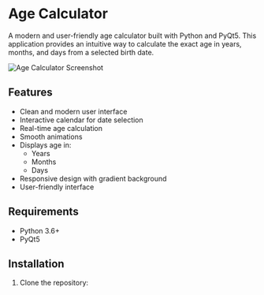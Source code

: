 # Age Calculator

A modern and user-friendly age calculator built with Python and PyQt5. This application provides an intuitive way to calculate the exact age in years, months, and days from a selected birth date.

![Age Calculator Screenshot](C:\Users\User\Pictures\Screenshots)

## Features

- Clean and modern user interface
- Interactive calendar for date selection
- Real-time age calculation
- Smooth animations
- Displays age in:
  - Years
  - Months
  - Days
- Responsive design with gradient background
- User-friendly interface

## Requirements

- Python 3.6+
- PyQt5

## Installation

1. Clone the repository: 
